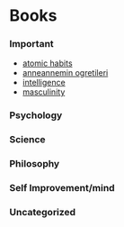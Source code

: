 # Books

### Important

- [atomic habits](./atomic-habits.md)
- [anneannemin ogretileri](./anneannemin-ogretileri.md)
- [intelligence](./intelligence.md)
- [masculinity](./masc-femin.md)

### Psychology

### Science

### Philosophy

### Self Improvement/mind

### Uncategorized
